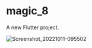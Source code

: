 # magic_8

A new Flutter project.

![Screenshot_20221011-095502](https://user-images.githubusercontent.com/94065726/195019166-5735be9e-e663-4b64-84b3-541ebd734286.jpg)
